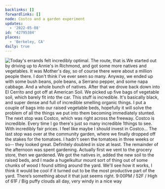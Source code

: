 ```yaml
---
backlinks: []
forwardlinks: []
node: Costco and a garden experiment
updates:
  - '2022-05-08'
id: '42795384'
places:
  - 'Berkeley, CA'
daily: true
---
```

![Today's errands felt incredibly optimal. The route, that is.We started out by driving up to Annie's in Richmond, and got some more natives and vegetables. It was Mother's day, so of course there were about a million people there. I don't think I've ever seen so many. Anyway, we ended up with some bush beans, pole beans, a Serrano pepper, and some napa cabbage. And a whole bunch of natives. After that we drove back down into El Cerrito and got off at American Soil. We picked up five bags of vegetable soil, which barely fit into the car. This stuff is incredible. It's basically black, and super dense and full of incredible smelling organic things. I put a couple of bags into our raised vegetable beds, hopefully it will solve the problem of all the things we put into them becoming immediately stunted. The next stop was Costco, which was right across the freeway. Costco is incredible. Every time I go there's just so many incredible 1things to see. With incredibly fair prices. I feel like maybe I should invest in Costco… The last stop was over at the community garden, where we finally dropped off the stakes for the tomatoes. I hadn't seen the tomatoes in three weeks or so-- they looked great. Definitely doubled in size at least. The remainder of the afternoon was spent gardening. Actually first we vent to the grocery store, then we gardened. We got the natives in, added the new soil to the raised beds, and I made a hugelkultur mount sort of thing out of some chunks of wood I found sitting around the yard. We'll see how it works, I think it would be cool if it turned out to be the most productive part of the yard. There’s something about it that just seems right. 9:00PM / 52F / High of 61F / Big puffy clouds all day, very windy in a nice way](images/42795384/FVoZOTPGJD-daily.webp "")

